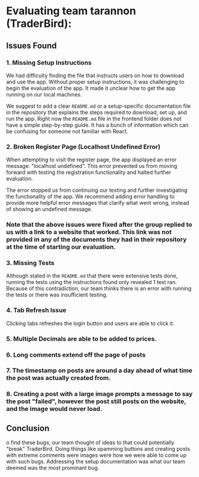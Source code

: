 # Evaluating team tarannon (TraderBird):


## Issues Found

### 1. Missing Setup Instructions
   We had difficulty finding the file that instructs users on how to download and use the app. Without proper setup instructions, it was challenging to begin the evaluation of the app. It made it unclear how to get the app running on our local machines.

   We suggest to add a clear `README.md` or a setup-specific documentation file in the repository that explains the steps required to download, set up, and run the app. Right now the `README.md` file in the frontend folder does not have a simple step-by-step guide. It has a bunch of information which can be confusing for someone not familiar with React.

### 2. Broken Register Page (Localhost Undefined Error)
   When attempting to visit the register page, the app displayed an error message: "localhost undefined". This error prevented us from moving forward with testing the registration functionality and halted further evaluation.

   The error stopped us from continuing our testing and further investigating the functionality of the app. We recommend adding error handling to provide more helpful error messages that clarify what went wrong, instead of showing an undefined message.

### Note that the above issues were fixed after the group replied to us with a link to a website that worked. This link was not provided in any of the documents they had in their repository at the time of starting our evaluation.

### 3. Missing Tests
   Although stated in the `README.md` that there were extensive tests done, running the tests using the instructions found only revealed 1 test ran. Because of this contradiction, our team thinks there is an error with running the tests or there was insufficient testing.

### 4. Tab Refresh Issue
   Clicking tabs refreshes the login button and users are able to click it.

### 5. Multiple Decimals are able to be added to prices.

### 6. Long comments extend off the page of posts

### 7. The timestamp on posts are around a day ahead of what time the post was actually created from.

### 8. Creating a post with a large image prompts a message to say the post "failed", however the post still posts on the website, and the image would never load.

## Conclusion

o find these bugs, our team thought of ideas to that could potentially "break" TraderBird. Doing things like spamming buttons and creating posts with extreme comments were images were how we were able to come up with such bugs. Addressing the setup documentation was what our team deemed was the most prominant bug.
